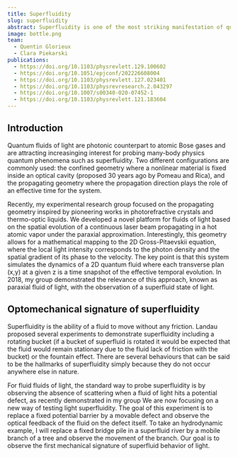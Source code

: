 ```yaml
---
title: Superfluidity
slug: superfluidity
abstract: Superfluidity is one of the most striking manifestation of quantum many-body physics. Initially observed in liquid Helium, the realization of atomic Bose-Einstein condensates (BEC) has allowed detailed investigations of this macroscopic quantum phenomenon exploiting the precise control over the system parameters. In the group, we study superfluidity of light in hot atomic vapor with special interest on low dimensionality and beyond mean field effects.
image: bottle.png
team:
  - Quentin Glorieux
  - Clara Piekarski
publications:
  - https://doi.org/10.1103/physrevlett.129.100602
  - https://doi.org/10.1051/epjconf/202226608004
  - https://doi.org/10.1103/physrevlett.127.023401
  - https://doi.org/10.1103/physrevresearch.2.043297
  - https://doi.org/10.1007/s00340-020-07452-1
  - https://doi.org/10.1103/physrevlett.121.183604
---
```

## Introduction

Quantum fluids of light are photonic counterpart to atomic Bose gases and are attracting increasinging interest for probing many-body physics quantum phenomena such as superfluidity. Two different configurations are commonly used: the confined geometry where a nonlinear material is fixed inside an optical cavity (proposed 30 years ago by Pomeau and Rica), and the propagating geometry where the propagation direction plays the role of an effective time for the system.

Recently, my experimental research group focused on the propagating geometry inspired by pioneering works in photorefractive crystals and thermo-optic liquids. We developed a novel platform for fluids of light based on the spatial evolution of a continuous laser beam propagating in a hot atomic vapor under the paraxial approximation. Interestingly, this geometry allows for a mathematical mapping to the 2D Gross-Pitaevskii equation, where the local light intensity corresponds to the photon density and the spatial gradient of its phase to the velocity. The key point is that this system simulates the dynamics of a 2D quantum fluid where each transverse plan (x,y) at a given z is a time snapshot of the effective temporal evolution. In 2018, my group demonstrated the relevance of this approach, known as paraxial fluid of light, with the observation of a superfluid state of light.

 
## Optomechanical signature of superfluidity

Superfluidity is the ability of a fluid to move without any friction. Landau proposed several experiments to demonstrate superfluidity including a rotating bucket (if a bucket of superfluid is rotated it would be expected that the fluid would remain stationary due to the fluid lack of friction with the bucket) or the fountain effect. There are several behaviours that can be said to be the hallmarks of superfluidity simply because they do not occur anywhere else in nature.

For fluid fluids of light, the standard way to probe superfluidity is by observing the absence of scattering when a fluid of light hits a potential defect, as recently demonstrated in my group
We are now focusing on a new way of testing light superfluidity. The goal of this experiment is to replace a fixed potential barrier by a movable defect and observe the optical feedback of the fluid on the defect itself. To take an hydrodynamic example, I will replace a fixed bridge pile in a superfluid river by a mobile branch of a tree and observe the movement of the branch. Our goal is to observe the first mechanical signature of superfluid behavior of light.
